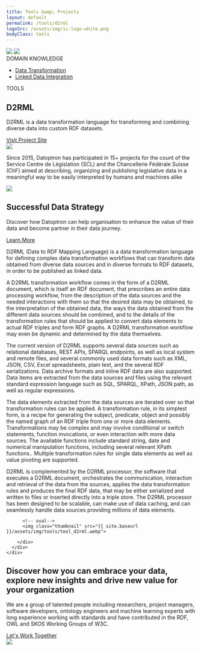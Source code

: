 ```yaml
---
title: Tools &amp; Projects
layout: default
permalink: /tools/d2rml
logoSrc: /assets/img/ic-logo-white.png
bodyClass: tools
---
```

<main role="main">
  <!-- tools header-->
  <section class="tools-header">
    <div class="container">
      <!-- row-->
      <div class="row">
        <!-- col-->
        <div class="col-xl-3 col-lg-3 col-md-3 left">
          <!-- wrap-->
          <div class="wrap">
            <!-- oval-->
            <img class="oval" src="{{ site.baseurl }}/assets/img/ic-oval-6.png">
            <!-- logo-->
            <img class="logo" src="{{ site.baseurl }}/assets/img/ic-logo-mint-white.png">
            <!-- label-->
            <div class="lbl">DOMAIN KNOWLEDGE</div>
            <ul>
              <li>
                <a href="{{ site.baseurl }}/services/datatransformation">Data Transformation</a>
              </li>
              <li>
                <a href="{{ site.baseurl }}/services/datatransformation">Linked Data Integration</a>
              </li>
            </ul>
          </div>
        </div>
        <!-- col-->
        <div class="col-xl-9 col-lg-9 col-md-9 right">
          <div class="lbl">TOOLS</div>
          <h1>D2RML</h1>
          <p>
		  D2RML is a data transformation language for transforming and combining diverse data into custom RDF datasets.
          </p>
          <a href="https://apps.islab.ntua.gr/tools/d2rml" target="_blank">Visit Project Site</a>
        </div>
      </div>
    </div>
  </section>
  <!-- tools header-->
  <section class="tools-detail">
    <div class="container">
      <!-- row-->
      <div class="row">
        <!-- col-->
        <div class="col-xl-3 col-lg-3 col-md-12 left">
          <!-- testimonial-->
          <img class="testi" src="{{ site.baseurl }}/assets/img/ic-testimonial.png">
          <!-- footnote-->
          <p class="footnote">
            Since 2015, Datoptron has participated in 15+ projects for the count of the
            Service Centre de Législation (SCL) and the Chancellerie Fédérale Suisse (ChF)
            aimed at describing, organizing and publishing legislative data in a meaningful
            way to be easily interpreted by humans and machines alike
          </p>
          <!-- banner-->
          <div class="banner-wrap">
            <div class="banner">
              <!-- oval-->
              <img class="oval" src="{{ site.baseurl }}/assets/img/ic-oval-6.png">
              <!-- text-->
              <h2>Successful Data Strategy</h2>
              <p>
                Discover how Datoptron can help organisation to enhance the value
                of their data and become partner in their data journey.
              </p>
              <a href="#">Learn More</a>
            </div>
          </div>
        </div>
        <!-- col-->
        <div class="col-xl-9 col-lg-9 col-md-12 right">
          <!-- content-->
<!--          <h3>About</h3> -->
          <p>
D2RML (Data to RDF Mapping Language) is a data transformation language for defining complex data transformation workflows that can transform data obtained from diverse data sources and in diverse formats to RDF datasets, in order to be published as linked data.
          </p>
          <p>

A D2RML transformation workflow comes in the form of a D2RML document, which is itself an RDF document, that prescribes an entire data processing workflow, from the description of the data sources and the needed interactions with them so that the desired data may be obtained, to the interpretation of the obtained data, the ways the data obtained from the different data sources should be combined, and to the details of the transformation rules that should be applied to convert data elements to actual RDF triples and form RDF graphs. A D2RML transformation workflow may even be dynamic and determined by the data themselves.
          </p>
          <p>

The current version of D2RML supports several data sources such as relational databases, REST APIs, SPARQL endpoints, as well as local system and remote files, and several commonly used data formats such as XML, JSON, CSV, Excel spreadsheets, plain text, and the several RDF serializations. Data archive formats and inline RDF data are also supported. Data items are extracted from the data sources and files using the relevant standard expression language such as SQL, SPARQL, XPath, JSON path, as well as regular expressions.
          </p>
          <p>

The data elements extracted from the data sources are iterated over so that transformation rules can be applied. A transformation rule, in its simplest form, is a recipe for generating the subject, predicate, object and possibly the named graph of an RDF triple from one or more data elements. Transformations may be complex and may involve conditional or switch statements, function invocations, or even interaction with more data sources. The available functions include standard string, date and numerical manipulation functions, including several relevant XPath functions.. Multiple transformation rules for single data elements as well as value pivoting are supported.
          </p>
          <p>

D2RML is complemented by the D2RML processor, the software that executes a D2RML document, orchestrates the communication, interaction and retrieval of the data from the sources, applies the data transformation rules and produces the final RDF data, that may be either serialized and written to files or inserted directly into a triple store. The D2RML processor has been designed to be scalable, can make use of data caching, and can seamlessly handle data sources providing millions of data elements.
          </p>
<!--
          <h3>Benefits</h3>
          <p>
            The platform allows cultural heritage institutions to:
          </p>
          <p>
            Integrate different types of data from multiple sources into a single Resource Description Framework (RDF) record or collection.
            Improve searchability and indexing.
            Access a clear overview of the results through the validation procedure which involves validation from a person.
          </p>
          <h3>Technical Information</h3>
          <p>
            The system transforms data to the Resource Description Framework (RDF) and stores them in a Virtuoso triple store, using SPARQL to retrieve and manipulate them. The external annotator services that are used for the enrichment of the metadata employ state-of-the-art technologies like BERT (an attention-based transformer deep neural network), lemmatisation, and named entity recognition and disambiguation techniques.
          </p>
          <p>
            SAGE is an open-source platform under the Apache Licence 2.0. More details and link to the source code will be made publicly available upon completion of the Europeana XX: Century of Change project.


          </p>
-->
          <!-- oval-->
          <img class="thumbnail" src="{{ site.baseurl }}/assets/img/tools/tool_d2rml.webp">

        </div>
      </div>
    </div>
  </section>
  <!-- call to action-->
  <section class="home-calltoaction">
    <div class="container">
      <!-- heading-->
      <div class="text">
        <h2>
          Discover how you can embrace your data, explore <span class="green">new insights </span>and drive <span class="green">new value </span>for your organization
        </h2>
        <p>
          We are a group of talented people including researchers, project managers,
          software developers, ontology engineers and machine learning experts with
          long experience working with standards and have contributed in the RDF, OWL
          and SKOS Working Groups of W3C.
        </p>
        <a href="{{ site.baseurl }}/contact">Let's Work Together</a>
      </div>
      <!-- character-->
      <img class="character" src="{{ site.baseurl }}/assets/img/img-character-3.png">
    </div>
  </section>
</main>
